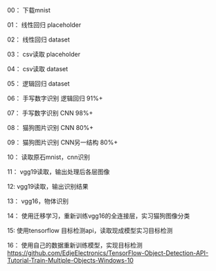 00： 下载mnist

01： 线性回归 placeholder

02： 线性回归 dataset

03： csv读取 placeholder

04： csv读取 dataset

05： 逻辑回归 dataset

06： 手写数字识别 逻辑回归  91%+

07： 手写数字识别 CNN 	  98%+

08： 猫狗图片识别 CNN       80%+

09： 猫狗图片识别 CNN另一结构 80%+

10： 读取原石mnist，cnn识别

11： vgg19读取，输出处理后各层图像

12:  vgg19读取，输出识别结果

13： vgg16，物体识别

14： 使用迁移学习，重新训练vgg16的全连接层，实习猫狗图像分类

15:  使用tensorflow 目标检测api，读取现成模型实习目标检测

16： 使用自己的数据重新训练模型，实现目标检测 https://github.com/EdjeElectronics/TensorFlow-Object-Detection-API-Tutorial-Train-Multiple-Objects-Windows-10